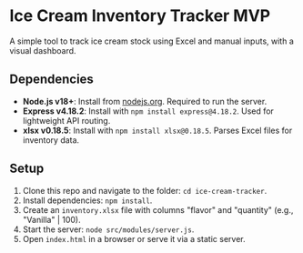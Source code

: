 # Ice Cream Inventory Tracker MVP

A simple tool to track ice cream stock using Excel and manual inputs, with a visual dashboard.

## Dependencies

- **Node.js v18+**: Install from [nodejs.org](https://nodejs.org). Required to run the server.
- **Express v4.18.2**: Install with `npm install express@4.18.2`. Used for lightweight API routing.
- **xlsx v0.18.5**: Install with `npm install xlsx@0.18.5`. Parses Excel files for inventory data.

## Setup

1. Clone this repo and navigate to the folder: `cd ice-cream-tracker`.
2. Install dependencies: `npm install`.
3. Create an `inventory.xlsx` file with columns "flavor" and "quantity" (e.g., "Vanilla" | 100).
4. Start the server: `node src/modules/server.js`.
5. Open `index.html` in a browser or serve it via a static server.
